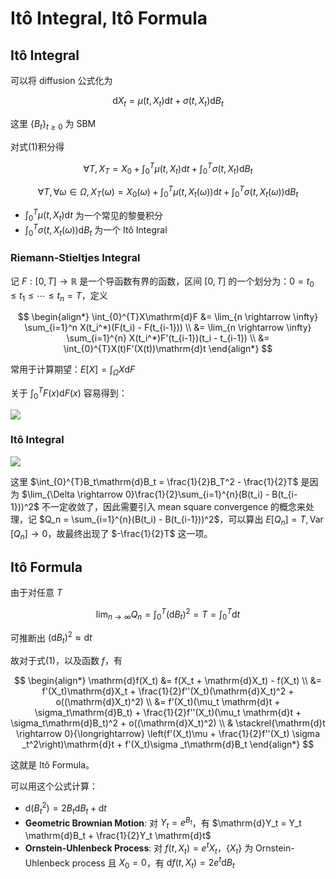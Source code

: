 # Itô Integral, Itô Formula

## Itô Integral

可以将 diffusion 公式化为

$$
\begin{equation}
\mathrm{d}X_t = \mu(t, X_t)\mathrm{d}t + \sigma(t, X_t)\mathrm{d}B_t
\end{equation}
$$

这里 $\{ B_t\}_{t \ge 0}$ 为 SBM

对式(1)积分得

$$
\begin{equation}
\forall T, X_T = X_0 + \int_{0}^{T}\mu(t, X_t)\mathrm{d}t + \int_{0}^{T}\sigma (t, X_t)\mathrm{d}B_t
\end{equation}
$$

$$
\begin{equation*}
\forall T, \forall \omega \in \Omega,  X_T(\omega) = X_0(\omega) + \int_{0}^{T}\mu(t, X_t(\omega))\mathrm{d}t + \int_{0}^{T}\sigma (t, X_t(\omega))\mathrm{d}B_t
\end{equation*}
$$

- $\int_{0}^{T}\mu(t, X_t)\mathrm{d}t$ 为一个常见的黎曼积分
- $\int_{0}^{T}\sigma (t, X_t(\omega))\mathrm{d}B_t$ 为一个 Itô Integral

### Riemann-Stieltjes Integral

记 $F: [0, T] \rightarrow \mathbb{R}$ 是一个导函数有界的函数，区间 $[0, T]$ 的一个划分为：$0 = t_0 \le t_1 \le \cdots \le t_n = T$，定义

$$
\begin{align*}
    \int_{0}^{T}X\mathrm{d}F &= \lim_{n \rightarrow \infty} \sum_{i=1}^n X(t_i^*)(F(t_i) - F(t_{i-1})) \\ 
    &= \lim_{n \rightarrow \infty} \sum_{i=1}^{n} X(t_i^*)F'(t_{i-1})(t_i - t_{i-1}) \\
    &= \int_{0}^{T}X(t)F'(X(t))\mathrm{d}t
\end{align*} 
$$

常用于计算期望：$E[X] = \int_{\Omega}X\mathrm{d}F$

关于 $\int_{0}^{T}F(x)\mathrm{d}F(x)$ 容易得到：

![](https://cdn.jsdelivr.net/gh/KinnariyaMamaTanha/Images@main/202408281712732.png)

### Itô Integral

![](https://cdn.jsdelivr.net/gh/KinnariyaMamaTanha/Images@main/202408281717561.png)

这里 $\int_{0}^{T}B_t\mathrm{d}B_t = \frac{1}{2}B_T^2 - \frac{1}{2}T$ 是因为 $\lim_{\Delta \rightarrow 0}\frac{1}{2}\sum_{i=1}^{n}(B(t_i) - B(t_{i-1}))^2$ 不一定收敛了，因此需要引入 mean square convergence 的概念来处理，记 $Q_n = \sum_{i=1}^{n}(B(t_i) - B(t_{i-1}))^2$，可以算出 $E[Q_n] = T, \operatorname{Var}[Q_n] \rightarrow 0$，故最终出现了 $-\frac{1}{2}T$ 这一项。

## Itô Formula

由于对任意 $T$

$$
\lim_{n \rightarrow \infty}Q_n = \int_{0}^{T}(\mathrm{d}B_t)^2 = T = \int_{0}^{T}\mathrm{d}t
$$

可推断出 $(\mathrm{d}B_t)^2 \approx \mathrm{d}t$

故对于式(1)，以及函数 $f$，有

$$
\begin{align*}
    \mathrm{d}f(X_t) &= f(X_t + \mathrm{d}X_t) - f(X_t) \\
    &= f'(X_t)\mathrm{d}X_t + \frac{1}{2}f''(X_t)(\mathrm{d}X_t)^2 + o((\mathrm{d}X_t)^2) \\
    &= f'(X_t)(\mu_t \mathrm{d}t + \sigma_t\mathrm{d}B_t) + \frac{1}{2}f''(X_t)(\mu_t \mathrm{d}t + \sigma_t\mathrm{d}B_t)^2 + o((\mathrm{d}X_t)^2) \\
    & \stackrel{\mathrm{d}t \rightarrow 0}{\longrightarrow} \left(f'(X_t)\mu + \frac{1}{2}f''(X_t) \sigma _t^2\right)\mathrm{d}t + f'(X_t)\sigma _t\mathrm{d}B_t
\end{align*} 
$$

这就是 Itô Formula。

可以用这个公式计算：

- $\mathrm{d}(B_t^2) = 2 B_t \mathrm{d}B_t + \mathrm{d}t$
- **Geometric Brownian Motion**: 对 $Y_t = e^{B_t}$，有 $\mathrm{d}Y_t = Y_t \mathrm{d}B_t + \frac{1}{2}Y_t \mathrm{d}t$
- **Ornstein-Uhlenbeck Process**: 对 $f(t, X_t) = e^t X_t$，$\{ X_t\}$ 为 Ornstein-Uhlenbeck process 且 $X_0 = 0$，有 $\mathrm{d}f(t, X_t) = 2e^t\mathrm{d}B_t$